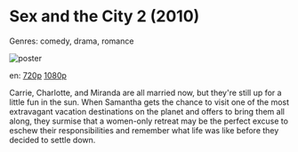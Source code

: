 # Sex and the City 2 (2010)

Genres: comedy, drama, romance

![poster](http://image.tmdb.org/t/p/w500/opWCStmxhxmjhhpqmFffJkRzFK2.jpg)

en:
  [720p](magnet:?xt=urn:btih:6d4cc04aabfa4bc500f2cb1cdf03fdf1868928d6&dn=Sex+and+the+City+2+%282010%29+720p+BrRip+x264+-+YIFY&tr=udp%3A%2F%2Ftracker.openbittorrent.com%3A80%2Fannounce&tr=udp%3A%2F%2Fglotorrents.pw%3A6969%2Fannounce&tr=udp%3A%2F%2Ftracker.openbittorrent.com%3A80%2Fannounce&tr=udp%3A%2F%2Ftracker.opentrackr.org%3A1337%2Fannounce&tr=udp%3A%2F%2Fzer0day.to%3A1337%2Fannounce&tr=udp%3A%2F%2Ftracker.coppersurfer.tk%3A6969%2Fannounce)
  [1080p](magnet:?xt=urn:btih:7e7ec8390ee7a4b196e8e5135806857c02786a21&dn=Sex+and+the+City+2+%282010%29+1080p+BrRip+x264+-+YIFY&tr=udp%3A%2F%2Ftracker.openbittorrent.com%3A80%2Fannounce&tr=udp%3A%2F%2Fglotorrents.pw%3A6969%2Fannounce&tr=udp%3A%2F%2Ftracker.openbittorrent.com%3A80%2Fannounce&tr=udp%3A%2F%2Ftracker.opentrackr.org%3A1337%2Fannounce&tr=udp%3A%2F%2Fzer0day.to%3A1337%2Fannounce&tr=udp%3A%2F%2Ftracker.coppersurfer.tk%3A6969%2Fannounce)
  


Carrie, Charlotte, and Miranda are all married now, but they're still up for a little fun in the sun. When Samantha gets the chance to visit one of the most extravagant vacation destinations on the planet and offers to bring them all along, they surmise that a women-only retreat may be the perfect excuse to eschew their responsibilities and remember what life was like before they decided to settle down.